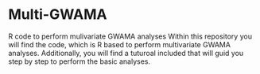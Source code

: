 # Multi-GWAMA
R code to perform mulivariate GWAMA analyses
Within this repository you will find the code, which is R based to perform multivariate GWAMA analyses.
Additionally, you will find a tuturoal included that will guid you step by step to perform the basic analyses.
